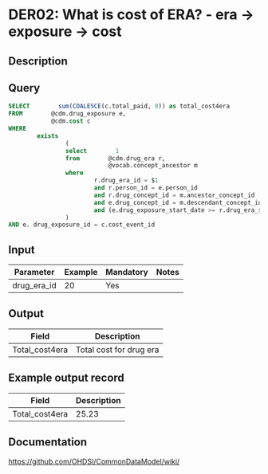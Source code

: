 <!---
Group:drug era
Name:DER02 What is cost of ERA? - era -> exposure -> cost
Author:Patrick Ryan
CDM Version: 5.3
-->

# DER02: What is cost of ERA? - era -> exposure -> cost

## Description


## Query
```sql
SELECT        sum(COALESCE(c.total_paid, 0)) as total_cost4era
FROM        @cdm.drug_exposure e,
            @cdm.cost c
WHERE
        exists
                (
                select        1
                from        @cdm.drug_era r,
                            @vocab.concept_ancestor m
                where
                        r.drug_era_id = $1
                        and r.person_id = e.person_id
                        and r.drug_concept_id = m.ancestor_concept_id
                        and e.drug_concept_id = m.descendant_concept_id
                        and (e.drug_exposure_start_date >= r.drug_era_start_date) AND (e.drug_exposure_start_date <= r.drug_era_end_date)
                )
AND e. drug_exposure_id = c.cost_event_id
```

## Input

|  Parameter |  Example |  Mandatory |  Notes |
| --- | --- | --- | --- |
| drug_era_id | 20 | Yes |   |

## Output

| Field |  Description |
| --- | --- |
| Total_cost4era | Total cost for drug era |

## Example output record

| Field |  Description |
| --- | --- |
| Total_cost4era | 25.23 |

## Documentation
https://github.com/OHDSI/CommonDataModel/wiki/
